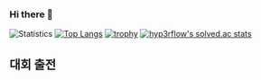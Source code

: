 ### Hi there 👋
![Statistics](https://github-readme-stats.vercel.app/api?username=BGH0827&show_icons=true)
[![Top Langs](https://github-readme-stats.vercel.app/api/top-langs/?username=BGH0827&layout=compact&langs_count=8)](https://github.com/anuraghazra/github-readme-stats)
[![trophy](https://github-profile-trophy.vercel.app/?username=BGH0827&theme=chalk&row=1&column=7)](https://github.com/ryo-ma/github-profile-trophy)
[![hyp3rflow's solved.ac stats](https://github-readme-solvedac.hyp3rflow.vercel.app/api/?handle=pedov46)](https://solved.ac/profile/pedov46)

## 대회 출전
<!--
**BGH0827/BGH0827** is a ✨ _special_ ✨ repository because its `README.md` (this file) appears on your GitHub profile.
